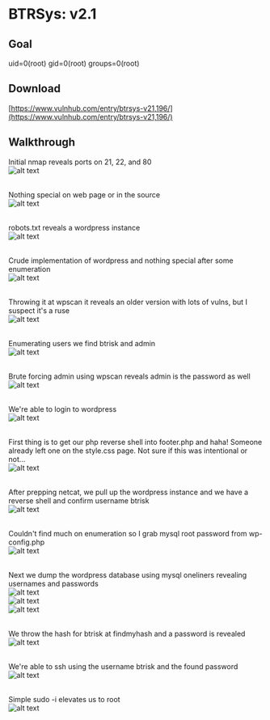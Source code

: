 # BTRSys: v2.1

## Goal 
uid=0(root) gid=0(root) groups=0(root)

## Download
[https://www.vulnhub.com/entry/btrsys-v21,196/](https://www.vulnhub.com/entry/btrsys-v21,196/)

## Walkthrough
Initial nmap reveals ports on 21, 22, and 80
<br>![alt text](imgs/btr2-nmap-000.png)
<br><br>

Nothing special on web page or in the source
<br>![alt text](imgs/btr2-web-001.png)
<br><br>

robots.txt reveals a wordpress instance
<br>![alt text](imgs/btr2-robots-002.png)
<br><br>

Crude implementation of wordpress and nothing special after some enumeration
<br>![alt text](imgs/btr2-wordpress-003.png)
<br><br>

Throwing it at wpscan it reveals an older version with lots of vulns, but I suspect it's a ruse
<br>![alt text](imgs/btr2-wordpressvuln-004.png)
<br><br>

Enumerating users we find btrisk and admin
<br>![alt text](imgs/btr2-enumwp-005.png)
<br><br>

Brute forcing admin using wpscan reveals admin is the password as well
<br>![alt text](imgs/btr2-wpbrute-006.png)
<br><br>

We're able to login to wordpress
<br>![alt text](imgs/btr2-wpadmin-008.png)
<br><br>

First thing is to get our php reverse shell into footer.php and haha! Someone already left one on the style.css page. Not sure if this was intentional or not...
<br>![alt text](imgs/btr2-leftovers-009.png)
<br><br>

After prepping netcat, we pull up the wordpress instance and we have a reverse shell and confirm username btrisk
<br>![alt text](imgs/btr2-reverse-010.png)
<br><br>

Couldn't find much on enumeration so I grab mysql root password from wp-config.php
<br>![alt text](imgs/btr2-wpconfig-011.png)
<br><br>

Next we dump the wordpress database using mysql oneliners revealing usernames and passwords
<br>![alt text](imgs/btr2-sql1liner-012.png)
<br>![alt text](imgs/btr2-sql1liner2-014.png)
<br>![alt text](imgs/btr2-sql1liner3-015.png)
<br><br>

We throw the hash for btrisk at findmyhash and a password is revealed
<br>![alt text](imgs/btr2-hash-016.png)
<br><br>

We're able to ssh using the username btrisk and the found password
<br>![alt text](imgs/btr2-btriskshell-017.png)
<br><br>

Simple sudo -i elevates us to root
<br>![alt text](imgs/btr2-root-018.png)
<br><br>
